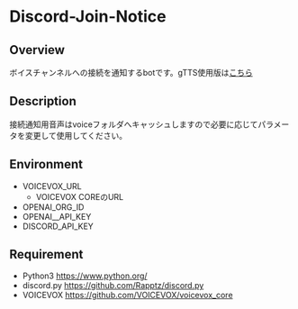 # Discord-Join-Notice
## Overview
ボイスチャンネルへの接続を通知するbotです。gTTS使用版は[こちら](https://github.com/aho4ahoaho/discord-join-notice/tree/gtts)
## Description
接続通知用音声はvoiceフォルダへキャッシュしますので必要に応じてパラメータを変更して使用してください。
## Environment
- VOICEVOX_URL
    - VOICEVOX COREのURL
- OPENAI_ORG_ID
- OPENAI__API_KEY
- DISCORD_API_KEY
## Requirement
- Python3 https://www.python.org/
- discord.py https://github.com/Rapptz/discord.py
- VOICEVOX https://github.com/VOICEVOX/voicevox_core
